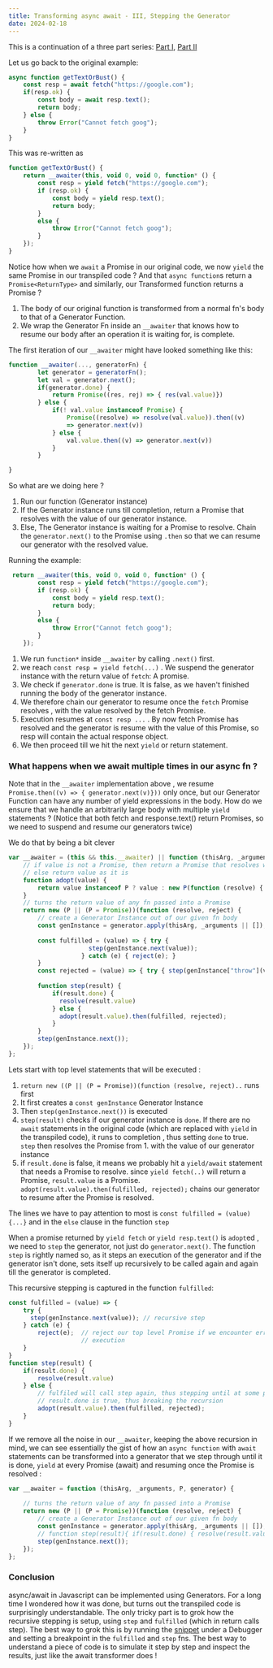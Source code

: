 ```yaml
---
title: Transforming async await - III, Stepping the Generator
date: 2024-02-18
---
```


This is a continuation of a three part series: [Part I](async_await_transforms_part1.html), [Part II](async_await_transforms_part2.html)



Let us go back to the original example: 

```js
async function getTextOrBust() {
	const resp = await fetch("https://google.com");
	if(resp.ok) {
		const body = await resp.text();
		return body;
	} else {
		throw Error("Cannot fetch goog");
	}
}
```


This was re-written as 
```js
function getTextOrBust() {
    return __awaiter(this, void 0, void 0, function* () {
        const resp = yield fetch("https://google.com");
        if (resp.ok) {
            const body = yield resp.text();
            return body;
        }
        else {
            throw Error("Cannot fetch goog");
        }
    });
}
```

Notice how when we `await` a Promise in our original code, we now `yield` the same Promise in our transpiled code ? And that `async function`s return a `Promise<ReturnType>` and similarly, our Transformed function returns a Promise ? 

1. The body of our original function is transformed from a normal fn's body to that of a Generator Function. 
2. We wrap the Generator Fn inside an `__awaiter` that knows how to resume our body after an operation it is waiting for, is complete. 

The first iteration of our `__awaiter` might have looked something like this:

```js
function __awaiter(..., generatorFn) {
		let generator = generatorFn();
		let val = generator.next();
		if(generator.done) {
			return Promise((res, rej) => { res(val.value)})
		} else {
			if(! val.value instanceof Promise) {
				Promise((resolve) => resolve(val.value)).then((v)
				=> generator.next(v))
			} else {
				val.value.then((v) => generator.next(v))
			}
		}

}
```

So what are we doing here ? 
1. Run our function (Generator instance)
2. If the Generator instance runs till completion, return a Promise that resolves with the value of our generator instance.
3. Else, The Generator instance is waiting for a Promise to resolve. Chain the `generator.next()` to the Promise using `.then` so that we can resume our generator with the resolved value. 

Running the example: 
```js
 return __awaiter(this, void 0, void 0, function* () {
        const resp = yield fetch("https://google.com");
        if (resp.ok) {
            const body = yield resp.text();
            return body;
        }
        else {
            throw Error("Cannot fetch goog");
        }
    });
```

1. We run `function*` inside `__awaiter` by calling `.next()` first.
2.  we reach `const resp = yield fetch(...)` . We suspend the generator instance with the return value of `fetch`: A promise.
3. We check if `generator.done` is true. It is false, as we haven't finished running the body of the generator instance. 
4. We therefore chain our generator to resume once the `fetch` Promise resolves , with the value resolved by the fetch Promise.
5. Execution resumes at `const resp ...` . By now fetch Promise has resolved and the generator is resume with the value of this Promise, so resp will contain the actual response object.
6. We then proceed till we hit the next `yield` or return statement. 


### What happens when we await multiple times in our async fn ?

Note that in the `__awaiter` implementation above , we resume  `Promise.then((v) => { generator.next(v)}))` only once, but our Generator Function can have any number of yield expressions in the body. How do we ensure that we handle an arbitrarily large body with multiple `yield` statements ? (Notice that both fetch and response.text() return Promises, so we need to suspend and resume our generators twice)

We do that by being a bit clever 

```js
var __awaiter = (this && this.__awaiter) || function (thisArg, _arguments, P, generator) {
    // if value is not a Promise, then return a Promise that resolves with value
    // else return value as it is
    function adopt(value) { 
        return value instanceof P ? value : new P(function (resolve) { resolve(value); }); 
    }
    // turns the return value of any fn passed into a Promise
    return new (P || (P = Promise))(function (resolve, reject) {
        // create a Generator Instance out of our given fn body 
        const genInstance = generator.apply(thisArg, _arguments || []);
        
        const fulfilled = (value) => { try { 
                      step(genInstance.next(value)); 
                    } catch (e) { reject(e); }
        } 
        const rejected = (value) => { try { step(genInstance["throw"](value)); } catch (e) { reject(e); } }
        
        function step(result) { 
            if(result.done) { 
              resolve(result.value) 
            } else {
              adopt(result.value).then(fulfilled, rejected); 
            }
        }
        step(genInstance.next());
    });
};
```

Lets start with top level statements that will be executed :
1. `return new ((P || (P = Promise))(function (resolve, reject)..` runs first
2. It first creates a `const genInstance` Generator Instance
3. Then `step(genInstance.next())` is executed
4. `step(result)` checks if our generator instance is `done`. If there are no `await` statements in the original code (which are replaced with `yield` in the transpiled code), it runs to completion , thus setting `done` to true. `step` then resolves the Promise from 1. with the value of our generator instance
5. if `result.done` is false, it means we probably hit a `yield/await` statement that needs a Promise to resolve. since `yield fetch(..)` will return a Promise, `result.value` is a Promise. `adopt(result.value).then(fulfilled, rejected);` chains our generator to resume after the Promise is resolved.


The lines we have to pay attention to most is `const fulfilled = (value) {...}` and in the `else` clause in the function `step`

When a promise returned by `yield fetch` or `yield resp.text()` is `adopt`ed , we need to `step` the generator, not just do `generator.next()`. The function `step` is rightly named so, as it steps an execution of the generator and if the generator isn't done, sets itself up recursively to be called again and again till the generator is completed. 

This recursive stepping is captured in the function `fulfilled`:
```js
const fulfilled = (value) => {
	try {
	  step(genInstance.next(value)); // recursive step
	} catch (e) {
		reject(e);  // reject our top level Promise if we encounter errors during
			        // execution
	}
}
function step(result) { 
	if(result.done) { 
	    resolve(result.value) 
    } else {
	    // fulfiled will call step again, thus stepping until at some point
	    // result.done is true, thus breaking the recursion
	    adopt(result.value).then(fulfilled, rejected); 
    }
}
```

If we remove all the noise in our `__awaiter`, keeping the above recursion in mind, we can see essentially the gist of how an `async function` with `await` statements can be transformed into a generator that we step through until it is done, `yield` at every Promise (await) and resuming once the Promise is resolved :

```js
var __awaiter = function (thisArg, _arguments, P, generator) {
    
    // turns the return value of any fn passed into a Promise
    return new (P || (P = Promise))(function (resolve, reject) {
        // create a Generator Instance out of our given fn body 
        const genInstance = generator.apply(thisArg, _arguments || []);
        // function step(result){ if(result.done) { resolve(result.value)} else {...}}
        step(genInstance.next());
    });
};
```


### Conclusion

async/await in Javascript can be implemented using Generators. For a long time I wondered how it was done, but turns out the transpiled code is surprisingly understandable. The only tricky part is to grok how the recursive stepping is setup, using `step` and `fulfilled` (which in return calls step). 
The best way to grok this is by running the [snippet](https://github.com/GoWind/algorithms/blob/master/fetch_transformer.js) under a Debugger and setting a breakpoint in the `fulfilled` and `step` fns. The best way to understand a piece of code is to simulate it step by step and inspect the results, just like the await transformer does ! 

